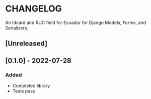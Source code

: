 # CHANGELOG
An Idcard and RUC field for Ecuador for Django Models, Forms, and Serializers.

## [Unreleased]

## [0.1.0] - 2022-07-28

### Added
- Completed library
- Tests pass
